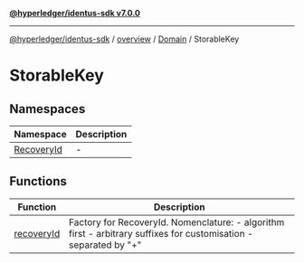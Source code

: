 [**@hyperledger/identus-sdk v7.0.0**](../../../../../README.md)

***

[@hyperledger/identus-sdk](../../../../../README.md) / [overview](../../../../README.md) / [Domain](../../README.md) / StorableKey

# StorableKey

## Namespaces

| Namespace | Description |
| ------ | ------ |
| [RecoveryId](namespaces/RecoveryId/README.md) | - |

## Functions

| Function | Description |
| ------ | ------ |
| [recoveryId](functions/recoveryId.md) | Factory for RecoveryId. Nomenclature: - algorithm first - arbitrary suffixes for customisation - separated by "+" |
